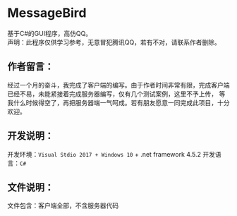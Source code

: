 # MessageBird
基于C#的GUI程序，高仿QQ。<br>
声明：此程序仅供学习参考，无意冒犯腾讯QQ，若有不对，请联系作者删除。

## 作者留言：
经过一个月的奋斗，我完成了客户端的编写。由于作者时间非常有限，完成客户端已经不易，未能紧接着完成服务器编写，仅有几个测试案例，这里不予上传，
等我什么时候得空了，再把服务器端一气呵成。若有朋友愿意一同完成此项目，十分欢迎。

## 开发说明：  
开发环境：`Visual Stdio 2017 + Windows 10` + .net framework 4.5.2
开发语言：`C#`  

## 文件说明：
文件包含：客户端全部，不含服务器代码
